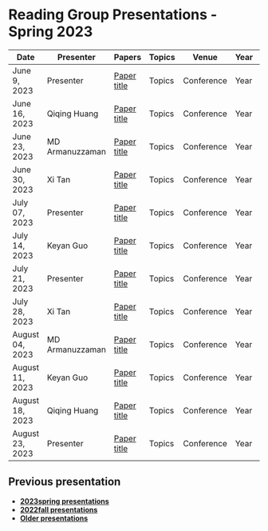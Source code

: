 # Reading Group Presentations - Spring 2023
| Date         | Presenter | Papers                                                                                                                       | Topics                          | Venue              | Year            | Recording     | Slides     |
|--------------|-----------|------------------------------------------------------------------------------------------------------------------------------|---------------------------------|--------------------|-----------------|-----------|--------|
|June 9, 2023| Presenter | [Paper title](link) | Topics | Conference | Year | [Recording](link) | [Slides](link) |
|June 16, 2023| Qiqing Huang | [Paper title](link) | Topics | Conference | Year | [Recording](link) | [Slides](link) |
|June 23, 2023| MD Armanuzzaman | [Paper title](link) | Topics | Conference | Year | [Recording](link) | [Slides](link) |
|June 30, 2023| Xi Tan | [Paper title](link) | Topics | Conference | Year | [Recording](link) | [Slides](link) |
|July 07, 2023| Presenter | [Paper title](link) | Topics | Conference | Year | [Recording](link) | [Slides](link) |
|July 14, 2023| Keyan Guo | [Paper title](link) | Topics | Conference | Year | [Recording](link) | [Slides](link) |
|July 21, 2023| Presenter | [Paper title](link) | Topics | Conference | Year | [Recording](link) | [Slides](link) |
|July 28, 2023| Xi Tan | [Paper title](link) | Topics | Conference | Year | [Recording](link) | [Slides](link) |
|August 04, 2023| MD Armanuzzaman | [Paper title](link) | Topics | Conference | Year | [Recording](link) | [Slides](link) |
|August 11, 2023| Keyan Guo | [Paper title](link) | Topics | Conference | Year | [Recording](link) | [Slides](link) |
|August 18, 2023| Qiqing Huang | [Paper title](link) | Topics | Conference | Year | [Recording](link) | [Slides](link) |
|August 23, 2023| Presenter | [Paper title](link) | Topics | Conference | Year | [Recording](link) | [Slides](link) |

## Previous presentation
- **[2023spring presentations](history/2023spring.md)**
- **[2022fall presentations](history/2022fall.md)**
- **[Older presentations](history/History.md)**
